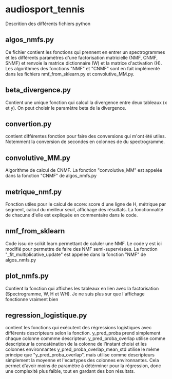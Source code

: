 # audiosport_tennis
Descrition des différents fichiers python

## algos_nmfs.py
Ce fichier contient les fonctions qui prennent en entrer un spectrogrammes et les différents paramètres d'une factorisation matricielle (NMF, CNMF, SNMF) et renvoie la matrice dictionnaire (W) et la matrice d'activation (H). Les algorithmes des fonctions "NMF" et "CNMF" sont en fait implémenté dans les fichiers nmf_from_sklearn.py et convolutive_MM.py.

## beta_divergence.py
Contient une unique fonction qui calcul la divergence entre deux tableaux (x et y). On peut choisir le paramètre beta de la divergence.

## convertion.py
contient différentes fonction pour faire des conversions qui m'ont été utiles. Notemment la conversion de secondes en colonnes de du spectrogramme.

## convolutive_MM.py
Algorithme de calcul de CNMF. La fonction "convolutive_MM" est appelée dans la fonction "CNMF" de algos_nmfs.py

## metrique_nmf.py
Fonction utiles pour le calcul de score: score d'une ligne de H, métrique par segment, calcul du meilleur seuil, affichage des résultats. 
La fonctionnalité de chacune d'elle est expliquée en commentaire dans le code.

## nmf_from_sklearn
Code issu de scikit learn permettant de caluler une NMF. Le code y est ici modifié pour permettre de faire des NMF semi-supervisées. La fonction "\_fit_multiplicative_update" est appelée dans la fonction "NMF" de algos_nmfs.py

## plot_nmfs.py
Contient la fonction qui affiches les tableaux en lien avec la factorisation (Spectrogramme, W, H et WH).
Je ne suis plus sur que l'affichage fonctionne vraiment bien

## regression_logistique.py
contient les fonctions qui exécutent des régressions logistiques avec différents descripteurs selon la fonction.
y_pred_proba prend simplement chaque colonne commme descripteur.
y_pred_proba_overlap utilise comme descripteur la concaténation de la colonne de l'instant choisi et les colonnes environnantes
y_pred_proba_overlap_mean_std utilise le même principe que "y_pred_proba_overlap", mais utilise comme descripteurs simplement la moyenne et l'ecartypes des colonnes environnantes. Cela permet d'avoir moins de paramètre à détérminer pour la régression, donc une complexité plus faible, tout en gardant des bon résultats.
